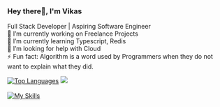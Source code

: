 ### Hey there👋, I'm Vikas
Full Stack Developer | Aspiring Software Engineer\
🔭 I’m currently working on Freelance Projects\
📝 I’m currently learning Typescript, Redis\
🤔 I’m looking for help with Cloud\
⚡ Fun fact: Algorithm is a word used by Programmers when they do not want to explain what they did.

[![Top Languages](https://github-readme-stats.vercel.app/api/top-langs/?username=anuraghazra&layout=compact&langs_count=6&hide=html,css&exclude_repo=anuraghazra.github.io&hide_border=true&custom_title=Top%20Languages&card_width=300&title_color=2f80ed&icon_color=2f80ed&text_color=333333&bg_color=ffffff&hide_title=true&hide_rank=true&custom_params=java=40%,javascript=30%,spring=30%)](https://github.com/anuraghazra/github-readme-stats)
<img src="https://github-readme-stats.vercel.app/api/top-langs/?username=voyager19878"/>
\
<br>
[![My Skills](https://skillicons.dev/icons?i=js,java,spring,react,git,nodejs,docker)](https://skillicons.dev)

<!--
**vikas1306v/vikas1306v** is a ✨ _special_ ✨ repository because its `README.md` (this file) appears on your GitHub profile.

Here are some ideas to get you started:

- 🔭 I’m currently working on ...
- 🌱 I’m currently learning ...
- 👯 I’m looking to collaborate on ...
- 🤔 I’m looking for help with ...
- 💬 Ask me about ...
- 📫 How to reach me: ...
- 😄 Pronouns: ...
- ⚡ Fun fact: ...
-->

